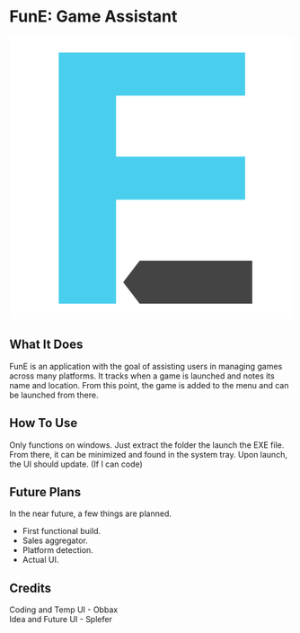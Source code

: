 # FunE: Game Assistant
![Logo](/MVP/logo.png)
## What It Does
FunE is an application with the goal of assisting users in managing games across many platforms. It tracks when a game is launched and notes its name and location. From this point, the game is added to the menu and can be launched from there.
## How To Use
Only functions on windows. Just extract the folder the launch the EXE file. From there, it can be minimized and found in the system tray. Upon launch, the UI should update. (If I can code)
## Future Plans
In the near future, a few things are planned.
  - First functional build.
  - Sales aggregator.
  - Platform detection.
  - Actual UI.
## Credits
Coding and Temp UI - Obbax <br/>
Idea and Future UI - Splefer

